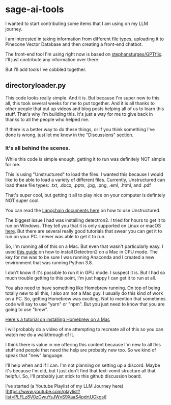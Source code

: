 # sage-ai-tools

I wanted to start contributing some items that I am using on my LLM journey.

I am interested in taking information from different file types, uploading it to Pinecone Vector Database and then creating a front-end chatbot.

The front-end tool I'm using right now is based on [stephansturges/GPTflix](https://github.com/stephansturges/GPTflix). I'll just contribute any information over there. 

But I'll add tools I've cobbled together. 

## directoryloader.py

This code looks really simple. And it is. But because I'm super new to this all, this took several weeks for me to put together. And it is all thanks to other people that put up videos and blog posts helping all of us to learn this stuff. That's why I'm building this. It's just a way for me to give back in thanks to all the people who helped me.

If there is a better way to do these things, or if you think something I've done is wrong, just let me know in the "Discussions" section. 

### It's all behind the scenes.

While this code is simple enough, getting it to run was definitely NOT simple for me. 

This is using "Unstructured" to load the files. I wanted this because I would like to be able to load a variety of different files. Currently, Unstructured can load these file types: .txt, .docx, .pptx, .jpg, .png, .eml, .html, and .pdf

That's super cool, but getting it all to play nice on your computer is defintely NOT super cool. 

You can read the [Langchain documents here](https://python.langchain.com/en/latest/modules/indexes/document_loaders/examples/unstructured_file.html) on how to use Unstructured. 

The biggest issue I had was installing detectron2. I tried for hours to get it to run on Windows. They tell you that it is only supported on Linux or macOS [here](https://detectron2.readthedocs.io/en/latest/tutorials/install.html). But there are several really good tutorials that swear you can get it to run on your PC. I never was able to get it to run. 

So, I'm running all of this on a Mac. But even that wasn't particularly easy. I used [this guide](https://knowing.net/posts/2021/11/install-detectron2-draft/) on how to install Detectron2 on a Mac in CPU mode. The key for me was to be sure I was running Anaconda and I created a new environment that was running Python 3.8. 

I don't know if it's possible to run it in GPU mode. I suspect it is. But I had so much trouble getting to this point, I'm just happy I can get it to run at all. 

You also need to have something like Homebrew running. On top of being totally new to all this, I also am not a Mac guy. I usually do this kind of work on a PC. So, getting Homebrew was exciting. Not to mention that sometimes code will say to use "yarn" or "npm". But you just need to know that you are going to use "brew". 

[Here's a tutorial on installing Homebrew on a Mac](https://mac.install.guide/homebrew/3.html)

I will probably do a video of me attempting to recreate all of this so you can watch me do a walkthrough of it. 

I think there is value in me offering this content because I'm new to all this stuff and people that need the help are probably new too. So we kind of speak that "new" language. 

I'll help when and if I can. I'm not planning on setting up a discord. Maybe it's because I'm old, but I just don't find that text-vomit structure all that helpful. So, I'll probably just stick to this github discussion board. 

I've started (a Youtube Playlist of my LLM Journey here)[https://www.youtube.com/playlist?list=PLFLz8V0zGwuYsJWvS9XaaS4pdrtUGkgsi]



